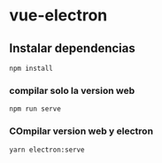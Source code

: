 # vue-electron

## Instalar dependencias
```
npm install
```

### compilar solo la version web
```
npm run serve
```

### COmpilar version web y electron
```
yarn electron:serve
```
